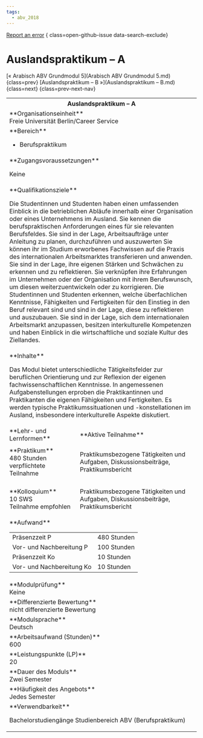 ```yaml
---
tags:
  - abv_2018
---
```

[Report an error](https://github.com/SGSSGene/FUB-SUP/issues/new?title=Error%20in%20%22Auslandspraktikum%20%E2%80%93%20A%22&body=There%20seems%20to%20be%20an%20error%20in%20module%20%22Auslandspraktikum%20%E2%80%93%20A%22%2E%0A%0A%3CDescribe%20here%20a%20slightly%20more%20detailed%20description%20of%20what%20is%20wrong%3E&labels=bug)
{ class=open-github-issue data-search-exclude}

# Auslandspraktikum – A

[« Arabisch ABV Grundmodul 5](Arabisch ABV Grundmodul 5.md){class=prev}
[Auslandspraktikum – B »](Auslandspraktikum – B.md){class=next}
{class=prev-next-nav}

<table markdown id="moduledesc">
<tr markdown class="moduledesc_head"><th colspan="2">Auslandspraktikum – A </th></tr>
<tr markdown><td colspan="2">**Organisationseinheit**   <br>Freie Universität Berlin/Career Service</td></tr>

<tr markdown><td colspan="2">**Bereich**<br>


- Berufspraktikum

</td></tr>

<tr markdown><td colspan="2">**Zugangsvoraussetzungen** <br>

Keine


</td></tr>
<tr markdown><td colspan="2">**Qualifikationsziele**    <br>

Die Studentinnen und Studenten haben einen umfassenden Einblick in die
betrieblichen Abläufe innerhalb einer Organisation oder eines Unternehmens
im Ausland. Sie kennen die berufspraktischen Anforderungen eines für sie
relevanten Berufsfeldes. Sie sind in der Lage, Arbeitsaufträge unter
Anleitung zu planen, durchzuführen und auszuwerten Sie können ihr im Studium
erworbenes Fachwissen auf die Praxis des internationalen Arbeitsmarktes
transferieren und anwenden. Sie sind in der Lage, ihre eigenen Stärken und
Schwächen zu erkennen und zu reflektieren. Sie verknüpfen ihre Erfahrungen
im Unternehmen oder der Organisation mit ihrem Berufswunsch, um diesen
weiterzuentwickeln oder zu korrigieren. Die Studentinnen und Studenten
erkennen, welche überfachlichen Kenntnisse, Fähigkeiten und Fertigkeiten für
den Einstieg in den Beruf relevant sind und sind in der Lage, diese zu
reflektieren und auszubauen. Sie sind in der Lage, sich dem internationalen
Arbeitsmarkt anzupassen, besitzen interkulturelle Kompetenzen und haben
Einblick in die wirtschaftliche und soziale Kultur des Ziellandes.


</td></tr>
<tr markdown><td colspan="2">**Inhalte**                <br>

Das Modul bietet unterschiedliche Tätigkeitsfelder zur beruflichen
Orientierung und zur Reflexion der eigenen fachwissenschaftlichen
Kenntnisse. In angemessenen Aufgabenstellungen erproben die Praktikantinnen
und Praktikanten die eigenen Fähigkeiten und Fertigkeiten. Es werden
typische Praktikumssituationen und -konstellationen im Ausland, insbesondere
interkulturelle Aspekte diskutiert.


</td></tr>

<tr markdown><td>**Lehr- und Lernformen**</td><td>**Aktive Teilnahme**</td></tr>
<tr markdown><td> **Praktikum** <br>480 Stunden <br> verpflichtete Teilnahme</td><td>

Praktikumsbezogene Tätigkeiten und Aufgaben, Diskussionsbeiträge, Praktikumsbericht
</td></tr>
<tr markdown><td> **Kolloquium** <br>10 SWS <br> Teilnahme empfohlen</td><td>

Praktikumsbezogene Tätigkeiten und Aufgaben, Diskussionsbeiträge, Praktikumsbericht
</td></tr>
<tr markdown><td colspan="2">**Aufwand**                <br>
<table class="aufwand_table">
<tr><td>Präsenzzeit P</td><td>480 Stunden</td></tr>
<tr><td>Vor- und Nachbereitung P</td><td>100 Stunden</td></tr>
<tr><td>Präsenzzeit Ko</td><td>10 Stunden</td></tr>
<tr><td>Vor- und Nachbereitung Ko</td><td>10 Stunden</td></tr>
</table>

</td></tr>
<tr markdown><td colspan="2">**Modulprüfung**             <br>Keine


</td></tr>
<tr markdown><td colspan="2">**Differenzierte Bewertung** <br>nicht differenzierte Bewertung

</td></tr>
<tr markdown><td colspan="2">**Modulsprache**             <br>Deutsch</td></tr>
<tr markdown><td colspan="2">**Arbeitsaufwand (Stunden)** <br>600</td></tr>
<tr markdown><td colspan="2">**Leistungspunkte (LP)**     <br>20</td></tr>
<tr markdown><td colspan="2">**Dauer des Moduls**         <br>Zwei Semester</td></tr>
<tr markdown><td colspan="2">**Häufigkeit des Angebots**  <br>Jedes Semester</td></tr>
<tr markdown><td colspan="2">**Verwendbarkeit**           <br>

Bachelorstudiengänge Studienbereich ABV (Berufspraktikum)


</td></tr>

</table>
